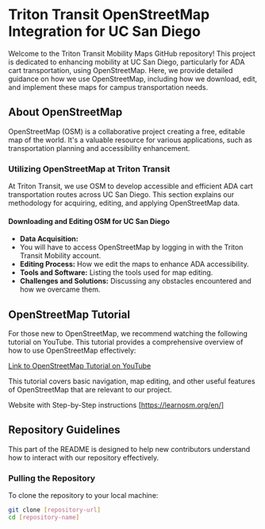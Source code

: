 # Triton Transit OpenStreetMap Integration for UC San Diego

Welcome to the Triton Transit Mobility Maps GitHub repository! This project is dedicated to enhancing mobility at UC San Diego, particularly for ADA cart transportation, using OpenStreetMap. Here, we provide detailed guidance on how we use OpenStreetMap, including how we download, edit, and implement these maps for campus transportation needs.

## About OpenStreetMap

OpenStreetMap (OSM) is a collaborative project creating a free, editable map of the world. It's a valuable resource for various applications, such as transportation planning and accessibility enhancement.

### Utilizing OpenStreetMap at Triton Transit

At Triton Transit, we use OSM to develop accessible and efficient ADA cart transportation routes across UC San Diego. This section explains our methodology for acquiring, editing, and applying OpenStreetMap data.

#### Downloading and Editing OSM for UC San Diego

- **Data Acquisition:**
- You will have to access OpenStreetMap by logging in with the Triton Transit Mobility account. 
- **Editing Process:** How we edit the maps to enhance ADA accessibility.
- **Tools and Software:** Listing the tools used for map editing.
- **Challenges and Solutions:** Discussing any obstacles encountered and how we overcame them.

## OpenStreetMap Tutorial

For those new to OpenStreetMap, we recommend watching the following tutorial on YouTube. This tutorial provides a comprehensive overview of how to use OpenStreetMap effectively:

[Link to OpenStreetMap Tutorial on YouTube](#https://youtu.be/MChE1jFThGw?feature=shared)

This tutorial covers basic navigation, map editing, and other useful features of OpenStreetMap that are relevant to our project.

Website with Step-by-Step instructions
[https://learnosm.org/en/]


## Repository Guidelines

This part of the README is designed to help new contributors understand how to interact with our repository effectively.

### Pulling the Repository

To clone the repository to your local machine:

```bash
git clone [repository-url]
cd [repository-name]

